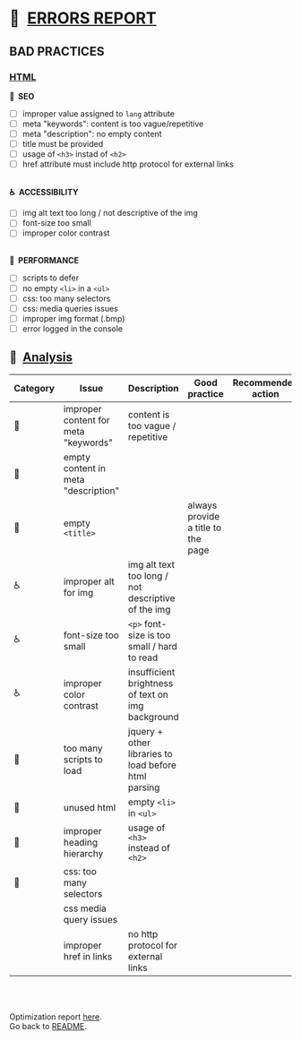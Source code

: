 # :memo:&nbsp; <ins>ERRORS REPORT</ins>

## BAD PRACTICES

### <ins>HTML</ins>

**:mag_right:&nbsp; SEO**

- [ ] improper value assigned to `lang` attribute
- [ ] meta "keywords": content is too vague/repetitive
- [ ] meta "description": no empty content
- [ ] title must be provided
- [ ] usage of `<h3>` instad of `<h2>`
- [ ] href attribute must include http protocol for external links
      <br></br>

**:wheelchair:&nbsp; ACCESSIBILITY**

- [ ] img alt text too long / not descriptive of the img
- [ ] font-size too small
- [ ] improper color contrast
      <br></br>

**:rocket:&nbsp; PERFORMANCE**

- [ ] scripts to defer
- [ ] no empty `<li>` in a `<ul>`
- [ ] css: too many selectors
- [ ] css: media queries issues
- [ ] improper img format (.bmp)
- [ ] error logged in the console

## :ledger:&nbsp; <ins>Analysis</ins>

| Category     | Issue                                | Description                                          | Good practice                      | Recommended action |
| ------------ | ------------------------------------ | ---------------------------------------------------- | ---------------------------------- | ------------------ |
| :mag_right:  | improper content for meta "keywords" | content is too vague / repetitive                    |
| :mag_right:  | empty content in meta "description"  |
| :mag_right:  | empty `<title>`                      |                                                      | always provide a title to the page |
| :wheelchair: | improper alt for img                 | img alt text too long / not descriptive of the img   |
| :wheelchair: | font-size too small                  | `<p>` font-size is too small / hard to read          |
| :wheelchair: | improper color contrast              | insufficient brightness of text on img background    |
| :rocket:     | too many scripts to load             | jquery + other libraries to load before html parsing |
| :rocket:     | unused html                          | empty `<li>` in `<ul>`                               |
| :rocket:     | improper heading hierarchy           | usage of `<h3>` instead of `<h2>`                    |
| :rocket:     | css: too many selectors              |
|              | css media query issues               |
|              | improper href in links               | no http protocol for external links                  |

<br></br>

Optimization report [here](/OPTIMIZATION-REPORT.md).  
Go back to [README](README.md).
